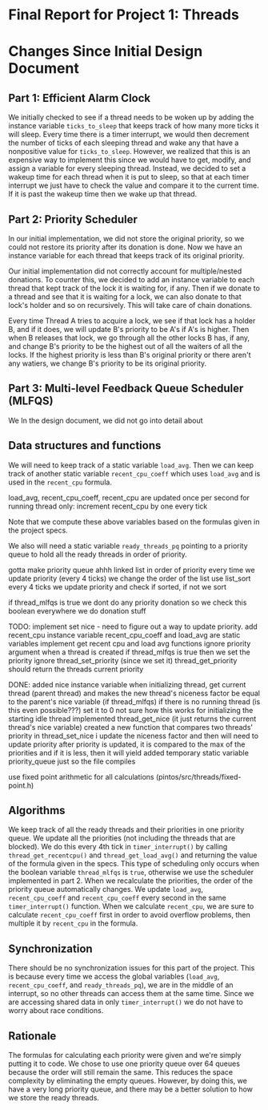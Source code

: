 Final Report for Project 1: Threads
===================================

# Changes Since Initial Design Document

## Part 1: Efficient Alarm Clock

We initially checked to see if a thread needs to be woken up by adding the 
instance variable `ticks_to_sleep` that keeps track of how many more ticks it 
will sleep. Every time there is a timer interrupt, we would then decrement the 
number of ticks of each sleeping thread and wake any that have a nonpositive 
value for `ticks_to_sleep`. However, we realized that this is an expensive way
to implement this since we would have to get, modify, and assign a variable for
every sleeping thread. Instead, we decided to set a wakeup time for each thread
when it is put to sleep, so that at each timer interrupt we just have to check
the value and compare it to the current time. If it is past the wakeup time then
we wake up that thread.


## Part 2: Priority Scheduler

In our initial implementation, we did not store the original priority, so we could not restore its priority after its donation is done. Now we have an instance variable for each thread that keeps track of its original priority.

Our initial implementation did not correctly account for multiple/nested
donations. To counter this, we decided to add an instance variable to each 
thread that kept track of the lock it is waiting for, if any. Then if we donate 
to a thread and see that it is waiting for a lock, we can also donate to that 
lock's holder and so on recursively. This will take care of chain donations.

Every time Thread A tries to acquire a lock, we see if that lock has a holder B, and if it does, we will update B's priority to be A's if A's is higher. Then when B releases that lock, we go through all the other locks B has, if any, and change B's priority to be the highest out of all the waiters of all the locks. If the highest priority is less than B's original priority or there aren't any watiers, we change B's priority to be its original priority.





## Part 3: Multi-level Feedback Queue Scheduler (MLFQS)

We In the design document, we did not go into detail about 






## Data structures and functions

We will need to keep track of a static variable `load_avg`. Then we can keep
track of another static variable `recent_cpu_coeff` which uses `load_avg` and
is used in the `recent_cpu` formula.

load_avg, recent_cpu_coeff, recent_cpu are updated once per second
for running thread only: increment recent_cpu by one every tick

Note that we compute these above variables based on the formulas given in the
project specs.

We also will need a static variable `ready_threads_pq` pointing to a priority queue
to hold all the ready threads in order of priority.

gotta make priority queue ahhh
linked list in order of priority
every time we update priority (every 4 ticks) we change the order of the list
use list_sort
every 4 ticks we update priority and check if sorted, if not we sort

if thread_mlfqs is true we dont do any priority donation so we check this boolean everywhere we do donation stuff


TODO:
implement set nice - need to figure out a way to update priority.
add recent_cpu instance variable
recent_cpu_coeff and load_avg are static variables
implement get recent cpu and load avg functions
ignore priority argument when a thread is created if thread_mlfqs is true then we set the priority
ignore thread_set_priority (since we set it)
thread_get_priority should return the threads current priority


DONE:
added nice instance variable
when initializing thread, get current thread (parent thread) and makes the new thread's niceness factor be equal to the parent's nice variable (if thread_mlfqs)
if there is no running thread (is this even possible???) set it to 0
not sure how this works for initializing the starting idle thread
implemented thread_get_nice (it just returns the current thread's nice variable)
created a new function that compares two threads' priority
in thread_set_nice i update the niceness factor and then will need to update priority
after priority is updated, it is compared to the max of the priorities and if it is less, then it will yield
added temporary static variable priority_queue just so the file compiles






use fixed point arithmetic for all calculations (pintos/src/threads/fixed-point.h)





## Algorithms

We keep track of all the ready threads and their priorities in one priority queue.
We update all the priorities (not including the threads that are blocked). We do this 
every 4th tick in `timer_interrupt()` by calling `thread_get_recentcpu()` and 
`thread_get_load_avg()` and returning the value of the formula given in the specs. This 
type of scheduling only occurs when the boolean variable `thread_mlfqs` is `true`, 
otherwise we use the scheduler implemented in part 2. When we recalculate the priorities, 
the order of the priority queue automatically changes. We update `load_avg`, `recent_cpu_coeff`
and `recent_cpu_coeff` every second in the same `timer_interrupt()` function. When we 
calculate `recent_cpu`, we are sure to calculate `recent_cpu_coeff` first in order to avoid 
overflow problems, then multiple it by `recent_cpu` in the formula.

## Synchronization

There should be no synchronization issues for this part of the project. This is because 
every time we access the global variables (`load_avg`, `recent_cpu_coeff`, and `ready_threads_pq`),
we are in the middle of an interrupt, so no other threads can access them at the same time.	
Since we are accessing shared data in only `timer_interrupt()` we do not have to worry about
race conditions.

## Rationale

The formulas for calculating each priority were given and we're simply putting
it to code. We chose to use one priority queue over 64 queues because the order will 
still remain the same. This reduces the space complexity by eliminating the empty queues.
However, by doing this, we have a very long priority queue, and there may be a better solution
to how we store the ready threads.